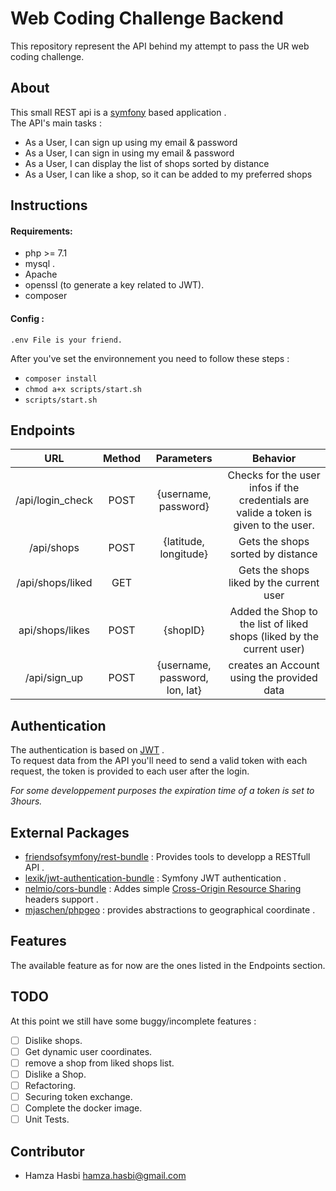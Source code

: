 
# Web Coding Challenge Backend  
  
This repository represent the API behind my attempt to pass the UR web coding challenge.  
  
## About   
This small REST api is a  [symfony](https://symfony.com/4) based application .  
The API's main tasks :   
- As a User, I can sign up using my email & password  
- As a User, I can sign in using my email & password  
- As a User, I can display the list of shops sorted by distance  
- As a User, I can like a shop, so it can be added to my preferred shops  

## Instructions  
  #### Requirements:

 - php >= 7.1
 - mysql .
 - Apache
 - openssl (to generate a key related to JWT).
 - composer
#### Config :

    .env File is your friend.

After you've set the environnement you need to follow these steps :  
  
 - `composer install`  
 - `chmod a+x scripts/start.sh`  
 - `scripts/start.sh`   
  
## Endpoints  
| URL |  Method| Parameters |  Behavior|  
|:--:|:--:|:--:|:--:|  
|  /api/login_check| POST  |  {username, password}| Checks for the user infos if the credentials are valide a token is given to the user. |  
|  /api/shops| POST | {latitude, longitude} | Gets the shops sorted by distance |  
|  /api/shops/liked| GET |  | Gets the shops liked by the current user |  
|  api/shops/likes| POST | {shopID} | Added the Shop to the list of liked shops (liked by the current user)|  
|  /api/sign_up| POST |  {username, password, lon, lat}| creates an Account using the provided data |  
  
## Authentication   
The authentication is based on [JWT](https://jwt.io/) .  
To request data from the API you'll need to send a valid token with each request, the token is provided to each user after the login.  
  
*For some developpement purposes the expiration time of a token is set to 3hours.*  
## External Packages  
  
 - [friendsofsymfony/rest-bundle](https://github.com/FriendsOfSymfony/FOSRestBundle) : Provides tools to developp a RESTfull API .  
 - [lexik/jwt-authentication-bundle](https://github.com/lexik/LexikJWTAuthenticationBundle) : Symfony JWT authentication .  
 - [nelmio/cors-bundle](https://github.com/nelmio/NelmioCorsBundle) : Addes simple [Cross-Origin Resource Sharing](http://enable-cors.org/) headers support .  
 - [mjaschen/phpgeo](https://github.com/mjaschen/phpgeo) : provides abstractions to geographical coordinate .  
## Features  
  The available feature as for now are the ones listed in the Endpoints section.  
## TODO 
At this point we still have some buggy/incomplete features :  
 - [ ] Dislike shops.  
 - [ ] Get dynamic user coordinates.  
 - [ ] remove a shop from liked shops list.  
 - [ ] Dislike a Shop.  
 - [ ] Refactoring.  
 - [ ] Securing token exchange. 
 - [ ] Complete the docker image. 
 - [ ] Unit Tests.   
## Contributor  
 - Hamza Hasbi [hamza.hasbi@gmail.com](mailto:hamza.hasbi@gmail.com)